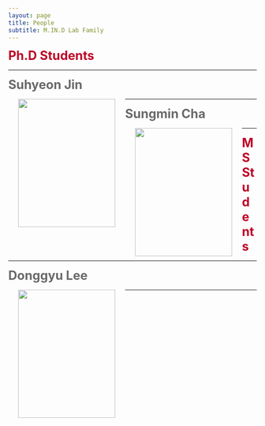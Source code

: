 ```yaml
---
layout: page
title: People
subtitle: M.IN.D Lab Family
---
```


<b><span style="font-size: 25px !important; color: #BD0026;">Ph.D Students</span></b>
<hr>

<b><span style="font-size: 25px !important; color: #696969;">Suhyeon Jin</span></b>


<img src="https://raw.githubusercontent.com/mindlab-skku/mindlab-skku.github.io/master/people/profile_icc.jpg" width="197" height="260" align="left" hspace="20" />


<hr>

<b><span style="font-size: 25px !important; color: #696969;">Sungmin Cha</span></b>


<img src="https://raw.githubusercontent.com/mindlab-skku/mindlab-skku.github.io/master/people/profile_icc.jpg" width="197" height="260" align="left" hspace="20" />



<hr>
<b><span style="font-size: 25px !important; color: #BD0026;">MS Students</span></b>
<hr>

<b><span style="font-size: 25px !important; color: #696969;">Donggyu Lee</span></b>


<img src="https://raw.githubusercontent.com/mindlab-skku/mindlab-skku.github.io/master/people/profile_icc.jpg" width="197" height="260" align="left" hspace="20" />



<hr>

